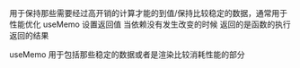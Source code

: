 <!-- memoHook -->

用于保持那些需要经过高开销的计算才能的到值/保持比较稳定的数据，通常用于性能优化
useMemo 设置返回值  当依赖没有发生改变的时候  返回的是函数的执行返回的结果
 
useMemo 用于包括那些稳定的数据或者是渲染比较消耗性能的部分